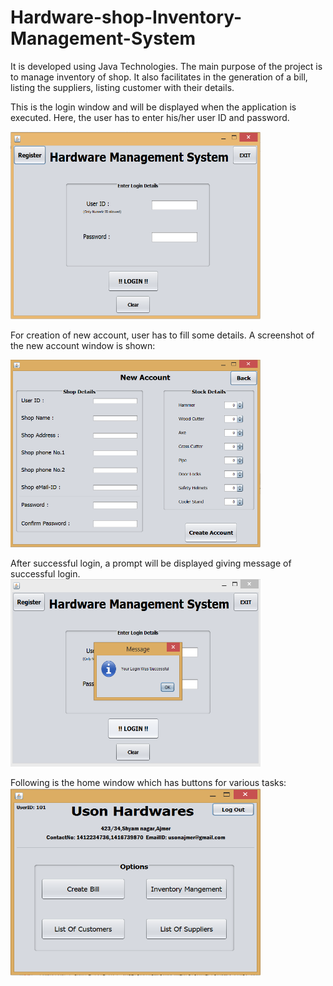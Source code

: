 # Hardware-shop-Inventory-Management-System

It is developed using Java Technologies. The main purpose of the project is to manage inventory of shop. It also facilitates in the generation of a bill, listing the suppliers, listing customer with their details.

This is the login window and will be displayed when the application is executed. Here, the user has to enter his/her user ID and password.

<img src="/Screenshots/Login_window.PNG" alt="Login Window" width="400" height="300"/> 

For creation of new account, user has to fill some details. A screenshot of the new account window is shown:

<img src="/Screenshots/new_account_window.PNG" alt="New Account" width="400" height="300"/>

After successful login, a prompt will be displayed giving message of successful login.
<img src="/Screenshots/successful_login.PNG" alt="Successful Login" width="400" height="300"/>

Following is the home window which has buttons for various tasks:
<img src="/Screenshots/home_window.PNG" alt="Home Window" width="400" height="300"/>
